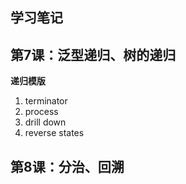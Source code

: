 ## 学习笔记

## 第7课：泛型递归、树的递归

**递归模版**

1. terminator
2. process
3. drill down
4. reverse states

## 第8课：分治、回溯
